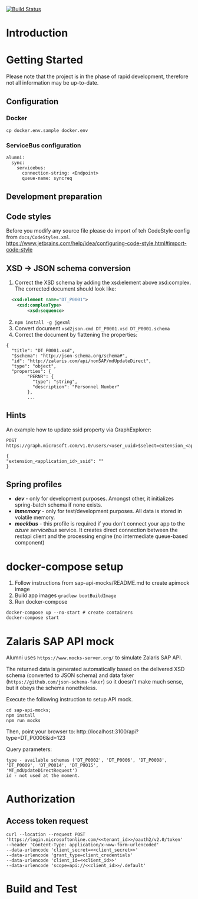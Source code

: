 [![Build Status](https://dev.azure.com/zalaris/ZalarisLabs/_apis/build/status/alumni?branchName=main)](https://dev.azure.com/zalaris/ZalarisLabs/_build/latest?definitionId=45&branchName=main)

# Introduction 
 

# Getting Started

Please note that the project is in the phase of rapid development, therefore not all information may be up-to-date.

## Configuration

### Docker 

```
cp docker.env.sample docker.env
```

### ServiceBus configuration

```
alumni:
  sync:
    servicebus:
      connection-string: <Endpoint>
      queue-name: syncreq
```

## Development preparation

## Code styles

Before you modify any source file please do import of teh CodeStyle config from ``docs/CodeStyles.xml``.
https://www.jetbrains.com/help/idea/configuring-code-style.html#import-code-style

## XSD -> JSON schema conversion

1. Correct the XSD schema by adding the xsd:element above xsd:complex. The corrected document should look like:

```xsd
  <xsd:element name="DT_P0001">
    <xsd:complexType>
        <xsd:sequence>
```

2. ``npm install -g jgexml``
3. Convert document ``xsd2json.cmd DT_P0001.xsd DT_P0001.schema``
4. Correct the document by flattening the properties:

```
{
  "title": "DT_P0001.xsd",
  "$schema": "http://json-schema.org/schema#",
  "id": "http://zalaris.com/api/nonSAP/mdUpdateDirect",
  "type": "object",
  "properties": {
        "PERNR": {
          "type": "string",
          "description": "Personnel Number"
        },
        ...
```

## Hints

An example how to update ssid property via GraphExplorer:

```
POST https://graph.microsoft.com/v1.0/users/<user_uuid>$select=extension_<application_id>_ssid

{
"extension_<application_id>_ssid": ""
}
```

## Spring profiles

* **_dev_** - only for development purposes. Amongst other, it initializes spring-batch schema if none exists.
* **_inmemory_** - only for test/development purposes. All data is stored in volatile memory.
* **_mockbus_** - this profile is required if you don't connect your app to the *azure servicebus* service. 
It creates direct connection between the restapi client and the processing engine (no intermediate queue-based component)

# docker-compose setup

1. Follow instructions from sap-api-mocks/README.md to create apimock image
2. Build app images ``gradlew bootBuildImage``
3. Run docker-compose
```
docker-compose up --no-start # create containers
docker-compose start
```

# Zalaris SAP API mock

Alumni uses ```https://www.mocks-server.org/``` to simulate Zalaris SAP API.

The returned data is generated automatically based on the delivered XSD schema (converted to JSON schema) and data faker 
(```https://github.com/json-schema-faker```) so it doesn't make much sense, but it obeys the schema nonetheless.

Execute the following instruction to setup API mock.
```
cd sap-api-mocks;
npm install
npm run mocks
```

Then, point your browser to: http://localhost:3100/api?type=DT_P0006&id=123

Query parameters:
```
type - available schemas ('DT_P0002', 'DT_P0006', 'DT_P0008', 'DT_P0009', 'DT_P0014', 'DT_P0015', 
'MT_mdUpdateDirectRequest')
id - not used at the moment.
```

# Authorization 

## Access token request

```
curl --location --request POST 'https://login.microsoftonline.com/<<tenant_id>>/oauth2/v2.0/token'
--header 'Content-Type: application/x-www-form-urlencoded'
--data-urlencode 'client_secret=<<client_secret>>'
--data-urlencode 'grant_type=client_credentials'
--data-urlencode 'client_id=<<client_id>>'
--data-urlencode 'scope=api://<<client_id>>/.default'
```

# Build and Test
